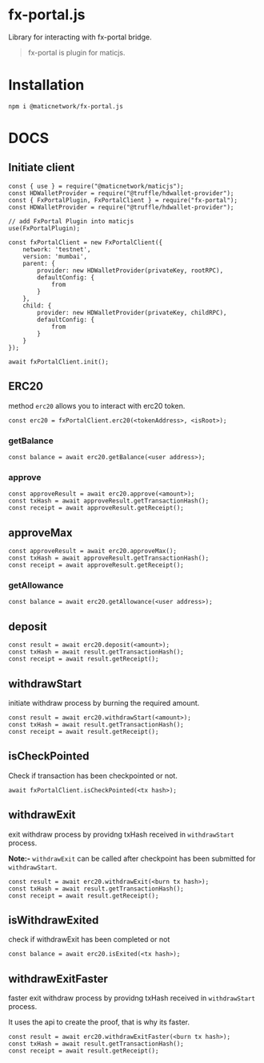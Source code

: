 # fx-portal.js

Library for interacting with fx-portal bridge.

> fx-portal is plugin for maticjs. 

# Installation

```
npm i @maticnetwork/fx-portal.js
```

# DOCS

## Initiate client

```
const { use } = require("@maticnetwork/maticjs");
const HDWalletProvider = require("@truffle/hdwallet-provider");
const { FxPortalPlugin, FxPortalClient } = require("fx-portal");
const HDWalletProvider = require("@truffle/hdwallet-provider");

// add FxPortal Plugin into maticjs
use(FxPortalPlugin);

const fxPortalClient = new FxPortalClient({
    network: 'testnet',
    version: 'mumbai',
    parent: {
        provider: new HDWalletProvider(privateKey, rootRPC),
        defaultConfig: {
            from
        }
    },
    child: {
        provider: new HDWalletProvider(privateKey, childRPC),
        defaultConfig: {
            from
        }
    }
});

await fxPortalClient.init();

```

## ERC20

method `erc20` allows you to interact with erc20 token.

```
const erc20 = fxPortalClient.erc20(<tokenAddress>, <isRoot>);
```

### getBalance

```
const balance = await erc20.getBalance(<user address>);
```

### approve

```
const approveResult = await erc20.approve(<amount>);
const txHash = await approveResult.getTransactionHash();
const receipt = await approveResult.getReceipt();
```

## approveMax

```
const approveResult = await erc20.approveMax();
const txHash = await approveResult.getTransactionHash();
const receipt = await approveResult.getReceipt();
```

### getAllowance

```
const balance = await erc20.getAllowance(<user address>);
```

## deposit

```
const result = await erc20.deposit(<amount>);
const txHash = await result.getTransactionHash();
const receipt = await result.getReceipt();
```

## withdrawStart

initiate withdraw process by burning the required amount. 

```
const result = await erc20.withdrawStart(<amount>);
const txHash = await result.getTransactionHash();
const receipt = await result.getReceipt();
```

## isCheckPointed

Check if transaction has been checkpointed or not.

```
await fxPortalClient.isCheckPointed(<tx hash>);
```

## withdrawExit

exit withdraw process by providng txHash received in `withdrawStart` process.

**Note:-** `withdrawExit` can be called after checkpoint has been submitted for `withdrawStart`.

```
const result = await erc20.withdrawExit(<burn tx hash>);
const txHash = await result.getTransactionHash();
const receipt = await result.getReceipt();
```

## isWithdrawExited

check if withdrawExit has been completed or not

```
const balance = await erc20.isExited(<tx hash>);
```

## withdrawExitFaster

faster exit withdraw process by providng txHash received in `withdrawStart` process.

It uses the api to create the proof, that is why its faster.

```
const result = await erc20.withdrawExitFaster(<burn tx hash>);
const txHash = await result.getTransactionHash();
const receipt = await result.getReceipt();
```

